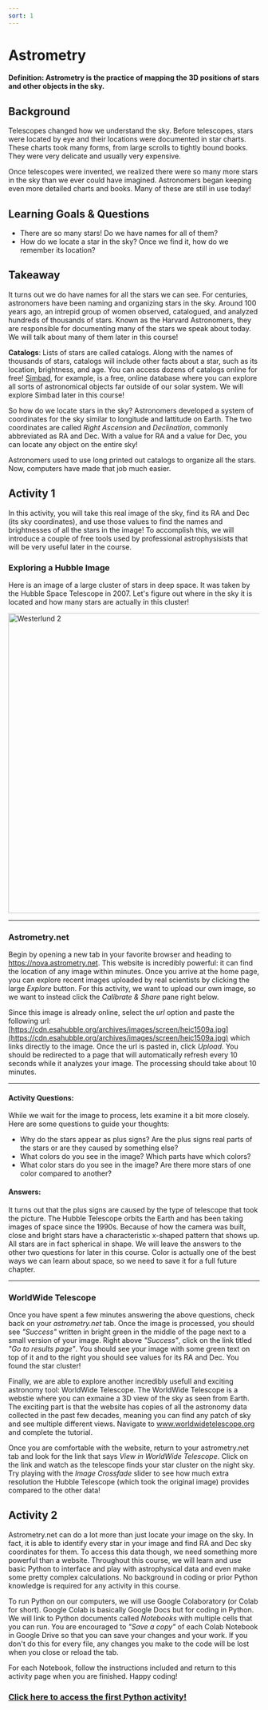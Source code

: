 ```yaml
---
sort: 1
---
```


# Astrometry

#### Definition: Astrometry is the practice of mapping the 3D positions of stars and other objects in the sky.

## Background

Telescopes changed how we understand the sky. Before telescopes, stars were located by eye and their locations were documented in star charts. These charts took many forms, from large scrolls to tightly bound books. They were very delicate and usually very expensive.

Once telescopes were invented, we realized there were so many more stars in the sky than we ever could have imagined. Astronomers began keeping even more detailed charts and books. Many of these are still in use today!

## Learning Goals & Questions

- There are so many stars! Do we have names for all of them?
- How do we locate a star in the sky? Once we find it, how do we remember its location?

## Takeaway

It turns out we do have names for all the stars we can see. For centuries, astronomers have been naming and organizing stars in the sky. Around 100 years ago, an intrepid group of women observed, catalogued, and analyzed hundreds of thousands of stars. Known as the Harvard Astronomers, they are responsible for documenting many of the stars we speak about today. We will talk about many of them later in this course!

**Catalogs**: Lists of stars are called catalogs. Along with the names of thousands of stars, catalogs will include other facts about a star, such as its location, brightness, and age. You can access dozens of catalogs online for free! <a href="http://simbad.u-strasbg.fr/simbad/sim-basicIdent=m33&submit=SIMBAD+search" target="_blank">Simbad</a>, for example, is a free, online database where you can explore all sorts of astronomical objects far outside of our solar system. We will explore Simbad later in this course!

So how do we locate stars in the sky? Astronomers developed a system of coordinates for the sky similar to longitude and lattitude on Earth. The two coordinates are called *Right Ascension* and *Declination*, commonly abbreviated as RA and Dec. With a value for RA and a value for Dec, you can locate any object on the entire sky!

Astronomers used to use long printed out catalogs to organize all the stars. Now, computers have made that job much easier.

## Activity 1

In this activity, you will take this real image of the sky, find its RA and Dec (its sky coordinates), and use those values to find the names and brightnesses of all the stars in the image! To accomplish this, we will introduce a couple of free tools used by professional astrophysisists that will be very useful later in the course.

### Exploring a Hubble Image

Here is an image of a large cluster of stars in deep space. It was taken by the Hubble Space Telescope in 2007. Let's figure out where in the sky it is located and how many stars are actually in this cluster!

<img src="https://cdn.esahubble.org/archives/images/screen/heic1509a.jpg" alt="Westerlund 2" width="600"/>

---

### Astrometry.net

Begin by opening a new tab in your favorite browser and heading to <a href="https://nova.astrometry.net" target="_blank">https://nova.astrometry.net</a>. This website is incredibly powerful: it can find the location of any image within minutes. Once you arrive at the home page, you can explore recent images uploaded by real scientists by clicking the large *Explore* button. For this activity, we want to upload our own image, so we want to instead click the *Calibrate & Share* pane right below.

Since this image is already online, select the *url* option and paste the following url: [https://cdn.esahubble.org/archives/images/screen/heic1509a.jpg](https://cdn.esahubble.org/archives/images/screen/heic1509a.jpg) which links directly to the image. Once the url is pasted in, click *Upload*. You should be redirected to a page that will automatically refresh every 10 seconds while it analyzes your image. The processing should take about 10 minutes.

---
#### Activity Questions:

While we wait for the image to process, lets examine it a bit more closely. Here are some questions to guide your thoughts:

- Why do the stars appear as plus signs? Are the plus signs real parts of the stars or are they caused by something else?
- What colors do you see in the image? Which parts have which colors?
- What color stars do you see in the image? Are there more stars of one color compared to another?

#### Answers:

It turns out that the plus signs are caused by the type of telescope that took the picture. The Hubble Telescope orbits the Earth and has been taking images of space since the 1990s. Because of how the camera was built, close and bright stars have a characteristic x-shaped pattern that shows up. All stars are in fact spherical in shape. We will leave the answers to the other two questions for later in this course. Color is actually one of the best ways we can learn about space, so we need to save it for a full future chapter.

---

### WorldWide Telescope

Once you have spent a few minutes answering the above questions, check back on your *astrometry.net* tab. Once the image is processed, you should see *"Success"* written in bright green in the middle of the page next to a small version of your image. Right above *"Success"*, click on the link titled *"Go to results page"*. You should see your image with some green text on top of it and to the right you should see values for its RA and Dec. You found the star cluster!

Finally, we are able to explore another incredibly usefull and exciting astronomy tool: WorldWide Telescope. The WorldWide Telescope is a webstie where you can exmaine a 3D view of the sky as seen from Earth. The exciting part is that the website has copies of all the astronomy data collected in the past few decades, meaning you can find any patch of sky and see multiple different views. Navigate to <a href="https://www.worldwidetelescope.org/webclient/" target="_blank">www.worldwidetelescope.org</a> and complete the tutorial.

Once you are comfortable with the website, return to your astrometry.net tab and look for the link that says *View in WorldWide Telescope*. Click on the link and watch as the telescope finds your star cluster on the night sky. Try playing with the *Image Crossfade* slider to see how much extra resolution the Hubble Telescope (which took the original image) provides compared to the other data!

## Activity 2

Astrometry.net can do a lot more than just locate your image on the sky. In fact, it is able to identify every star in your image and find RA and Dec sky coordinates for them. To access this data though, we need something more powerful than a website. Throughout this course, we will learn and use basic Python to interface and play with astrophysical data and even make some pretty complex calculations. No background in coding or prior Python knowledge is required for any activity in this course.

To run Python on our computers, we will use Google Colaboratory (or Colab for short). Google Colab is basically Google Docs but for coding in Python. We will link to Python documents called *Notebooks* with multiple cells that you can run. You are encouraged to *"Save a copy"* of each Colab Notebook in Google Drive so that you can save your changes and your work. If you don't do this for every file, any changes you make to the code will be lost when you close or reload the tab.

For each Notebook, follow the instructions included and return to this activity page when you are finished. Happy coding!

### <a href="https://colab.research.google.com/github/alexdelfranco/astronomy-guide/blob/master/Astronomy%20Guide/1.%20Exploring%20the%20Sky/1.1%20Categorizing%20the%20Sky/astrometry.ipynb" target="_blank">Click here to access the first Python activity!</a>